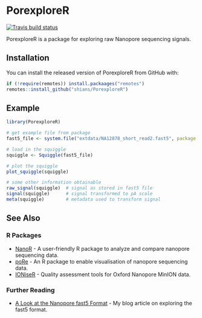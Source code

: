 # PorexploreR

<!-- badges: start -->
[![Travis build status](https://travis-ci.org/Shians/PorexploreR.svg?branch=master)](https://travis-ci.org/Shians/PorexploreR)
<!-- badges: end -->

PorexploreR is a package for exploring raw Nanopore sequencing signals.

## Installation

You can install the released version of PorexploreR from GitHub with:

``` r
if (!require(remotes)) install.packaages("remotes")
remotes::install_github("shians/PorexploreR")
```

## Example

``` r
library(PorexploreR)

# get example file from package
fast5_file <- system.file("extdata/NA12878_short_read2.fast5", package = "PorexploreR")

# load in the squiggle
squiggle <- Squiggle(fast5_file)

# plot the squiggle
plot_squiggle(squiggle)

# some other information obtainable
raw_signal(squiggle)  # signal as stored in fast5 file
signal(squiggle)      # signal transformed to pA scale
meta(squiggle)        # metadata used to transform signal
```
## See Also

### R Packages
* [NanoR](https://github.com/davidebolo1993/NanoR) - A user-friendly R package to analyze and compare nanopore sequencing data.
* [poRe](https://sourceforge.net/projects/rpore/files/) - An R package to enable visualisation of nanopore sequencing data.
* [IONiseR](http://bioconductor.org/packages/release/bioc/html/IONiseR.html) - Quality assessment tools for Oxford Nanopore MinION data.

### Further Reading
* [A Look at the Nanopore fast5 Format](https://medium.com/@shiansu/a-look-at-the-nanopore-fast5-format-f711999e2ff6) - My blog article on exploring the fast5 format.
